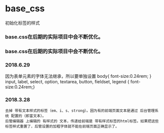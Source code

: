 # base_css
初始化标签的样式

### base.css在后期的实际项目中会不断优化。


### base.css在后期的实际项目中会不断优化。

### 2018.6.29
   因为表单元素的字体无法继承，所以要单独设置
   body{ font-size:0.24rem; }
   input, label, select, option, textarea, button, fieldset, legend { font-size:0.24rem;}
   
### 2018.3.28
	去掉 带有文本样式的标签（em、i、s、strong）。因为有的前端页面文本是通过 后台管理系统 配置的（即富文本）。
	后管编辑器 上编辑的 有样式的 文本，传递给前端是 带有样式标签的html标签。如果把这些标签样式重置了，后管设置的加粗字体就不能在前端页面正确显示了。